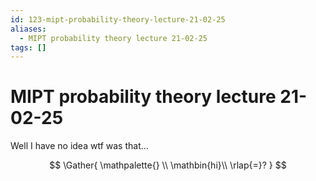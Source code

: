 ```yaml
---
id: 123-mipt-probability-theory-lecture-21-02-25
aliases:
  - MIPT probability theory lecture 21-02-25
tags: []
---
```


# MIPT probability theory lecture 21-02-25

Well I have no idea wtf was that...

$$
\Gather{
\mathpalette{} \\
\mathbin{hi}\\
\rlap{=}?
}
$$
